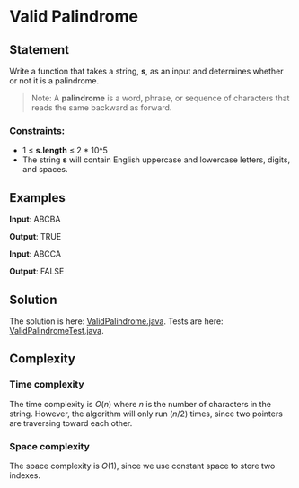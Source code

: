 # Valid Palindrome

## Statement

Write a function that takes a string, **s**, as an input and determines whether or not it is a palindrome.

> Note: A **palindrome** is a word, phrase, or sequence of characters that reads the same backward as forward.

### Constraints:

- 1 ≤ **s.length** ≤ 2 * 10^5
- The string **s** will contain English uppercase and lowercase letters, digits, and spaces.

## Examples

**Input**: ABCBA

**Output**: TRUE

**Input**: ABCCA

**Output**: FALSE

## Solution

The solution is here: [ValidPalindrome.java](../../src/main/java/com/github/akarazhev/challenge/twopointers/ValidPalindrome.java "ValidPalindrome.java").
Tests are here: [ValidPalindromeTest.java](../../src/test/java/com/github/akarazhev/challenge/twopointers/ValidPalindromeTest.java "ValidPalindromeTest.java").

## Complexity

### Time complexity

The time complexity is _O_(_n_) where _n_ is the number of characters in the string. However, the algorithm will only run
(_n_/2) times, since two pointers are traversing toward each other.

### Space complexity

The space complexity is _O_(1), since we use constant space to store two indexes.